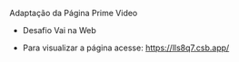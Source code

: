 Adaptação da Página Prime Video 

- Desafio Vai na Web

- Para visualizar a página acesse: <https://lls8q7.csb.app/>


